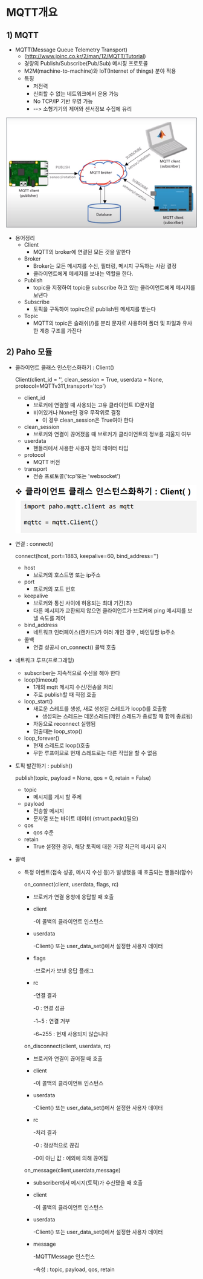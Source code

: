 # MQTT개요
## 1) MQTT

- MQTT(Message Queue Telemetry Transport)
  - (http://www.joinc.co.kr/2/man/12/MQTT/Tutorial)
  - 경량의 Publish/Subscribe(Pub/Sub) 메시징 프로토콜
  - M2M(machine-to-machine)와 IoT(Internet of things) 분야 적용
  - 특징
    - 저전력
    - 신뢰할 수 없는 네트워크에서 운용 가능
    - No TCP/IP 기반 우영 가능
    - --> 소형기기의 제어와 센서정보 수집에 유리

![image-20210116195325062](mqtt01.assets/image-20210116195325062.png)



- 용어정리
  - Client
    - MQTT의 broker에 연결된 모든 것을 말한다
  - Broker
    - Broker는 모든 메시지를 수신, 필터링, 메시지 구독하는 사람 결정
    - 클라이언트에게 메세지를 보내는 역할을 한다.
  - Publish
    - topic을 지정하여 topic을 subscribe 하고 있는 클라이언트에게 메시지를 보낸다
  - Subscribe  
    - 토픽을 구독하여 topirc으로 publish된 메세지를 받는다
  - Topic
    - MQTT의 topic은 슬래쉬(/)를 분리 문자로 사용하여 폴더 및 파일과 유사한 계층 구조를 가진다



## 2) Paho 모듈

- 클라이언트 클래스 인스턴스화하기 : Client()

  Client(client_id = '', clean_session = True, userdata = None, protocol=MQTTv311,transport='tcp')

  - client_id
    - 브로커에 연결할 때 사용되는 고유 클라이언트 ID문자열
    - 비어있거나 None인 경우 무작위로 결정
      - 이 경우 clean_session은 True여야 한다
  - clean_session
    - 브로커와 연결이 끊어졌을 때 브로커가 클라이언트의 정보를 지울지 여부
  - userdata
    - 핸들러에서 사용한 사용자 정의 데이터 타입
  - protocol
    - MQTT 버전
  - transport
    - 전송 프로토콜('tcp'또는 'websocket')

  ![image-20210116233019761](mqtt01.assets/image-20210116233019761.png)



- 연결 : connect()

  connect(host, port=1883, keepalive=60, bind_address='')

  - host 
    - 브로커의 호스트명 또는 ip주소
  - port
    - 프로커의 포트 번호
  - keepalive
    - 브로커와 통신 사이에 허용되는 최대 기간(초)
    - 다른 메시지가 교환되지 않으면 클라이언트가 브로커에 ping 메시지를 보낼 속도를 제어
  - bind_address
    - 네트워크 인터페이스(랜카드)가 여러 개인 경우 , 바인딩할 ip주소
  - 콜백
    - 연결 성공시 on_connect() 콜백 호출



- 네트워크 루프(프로그래밍)
  - subscriber는 지속적으로 수신을 해야 한다
  - loop(timeout)
    - 1개의 mqtt 메시지 수신/전송을 처리
    - 주로 publish할 때 직접 호출
  - loop_start()
    - 새로운 스레드를 생성, 새로 생성된 스레드가 loop()를 호출함
      - 생성되는 스레드는 데몬스레드(메인 스레드가 종료할 때 함께 종료됨)
    - 자동으로 reconnect 실행됨
    - 멈출때는 loop_stop()
  - loop_forever()
    - 현재 스레드로 loop()호출
    - 무한 루프이므로 현재 스레드로는 다른 작업을 할 수 없음



- 토픽 발간하기 : publish()

  publish(topic, payload = None, qos = 0, retain = False)

  - topic
    - 메시지를 게시 할 주제
  - payload
    - 전송할 메시지
    - 문자열 또는 바이트 데이터 (struct.pack()필요)
  - qos
    - qos 수준
  - retain
    - True 설정한 경우, 해당 토픽에 대한 가장 최근의 메시지 유지



- 콜백

  - 특정 이벤트(접속 성공, 메시지 수신 등)가 발생했을 때 호출되는 핸들러(함수)

    

    on_connect(client, userdata, flags, rc)

    - 브로커가 연결 용청에 응답할 때 호출

    - client 

      -이 콜백의 클라이언트 인스턴스

    - userdata

      -Client() 또는 user_data_set()에서 설정한 사용자 데이터

    - flags

      -브로커가 보낸 응답 플래그

    - rc

      -연결 결과

      -0 : 연결 성공

      -1~5 : 연결 거부

      -6~255 : 현재 사용되지 않습니다

    

    on_disconnect(client, userdata, rc)

    - 브로커와 연결이 끊어질 때 호출

    - client

      -이 콜백의 클라이언트 인스턴스

    - userdata

      -Client() 또는 user_data_set()에서 설정한 사용자 데이터

    - rc

      -처리 결과

      -0 : 정상적으로 끊김

      -0이 아닌 값 : 예외에 의해 끊어짐

    

    on_message(client,userdata,message)

    - subscriber에서 메시지(토픽)가 수신됐을 때 호출

    - client

      -이 콜백의 클라이언트 인스턴스

    - userdata

      -Client() 또는 user_data_set()에서 설정한 사용자 데이터

    - message

      -MQTTMessage 인스턴스

      -속성 : topic, payload, qos, retain

